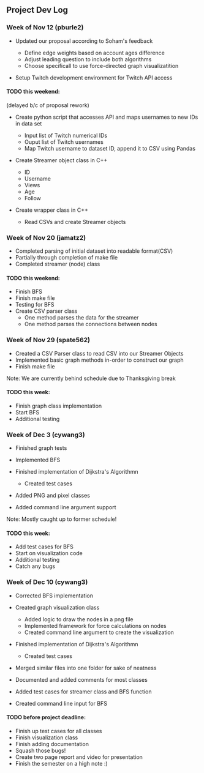 ## Project Dev Log

### Week of Nov 12 (pburle2)
* Updated our proposal according to Soham's feedback
    * Define edge weights based on account ages difference
    * Adjust leading question to include both algorithms
    * Choose specificall to use force-directed graph visualizatition
    
* Setup Twitch development environment for Twitch API access

#### TODO this weekend:

(delayed b/c of proposal rework)

* Create python script that accesses API and maps usernames to new IDs in data set
    * Input list of Twitch numerical IDs
    * Ouput list of Twitch usernames
    * Map Twitch username to dataset ID, append it to CSV using Pandas

* Create Streamer object class in C++
    * ID
    * Username
    * Views
    * Age
    * Follow

* Create wrapper class in C++
    * Read CSVs and create Streamer objects


### Week of Nov 20 (jamatz2)
* Completed parsing of initial dataset into readable format(CSV)
* Partially through completion of make file
* Completed streamer (node) class
    
#### TODO this weekend:

* Finish BFS
* Finish make file
* Testing for BFS
* Create CSV parser class
    * One method parses the data for the streamer
    * One method parses the connections between nodes

### Week of Nov 29 (spate562)
* Created a CSV Parser class to read CSV into our Streamer Objects
* Implemented basic graph methods in-order to construct our graph
* Finish make file

Note: We are currently behind schedule due to Thanksgiving break
    
#### TODO this week:

* Finish graph class implementation
* Start BFS
* Additional testing

### Week of Dec 3 (cywang3)
* Finished graph tests
* Implemented BFS
* Finished implementation of Dijkstra's Algorithmn
    * Created test cases
    
* Added PNG and pixel classes
* Added command line argument support

Note: Mostly caught up to former schedule!
    
#### TODO this week:

* Add test cases for BFS
* Start on visualization code
* Additional testing
* Catch any bugs

### Week of Dec 10 (cywang3)
* Corrected BFS implementation

* Created graph visualization class
    * Added logic to draw the nodes in a png file
    * Implemented framework for force calculations on nodes
    * Created command line argument to create the visualization

* Finished implementation of Dijkstra's Algorithmn
    * Created test cases
    
* Merged similar files into one folder for sake of neatness
* Documented and added comments for most classes
* Added test cases for streamer class and BFS function
* Created command line input for BFS
    
#### TODO before project deadline:

* Finish up test cases for all classes
* Finish visualization class
* Finish adding documentation
* Squash those bugs!
* Create two page report and video for presentation
* Finish the semester on a high note :)
